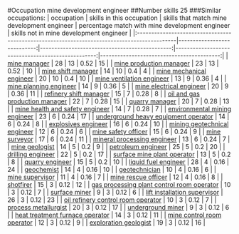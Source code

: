 #Occupation mine development engineer
##Number skills 25
###Similar occupations:
| occupation                                                                                  |   skills in this occupation |   skills that match mine development engineer |   percentage match with mine development engineer |   skills not in mine development engineer |
|:--------------------------------------------------------------------------------------------|----------------------------:|----------------------------------------------:|--------------------------------------------------:|------------------------------------------:|
| [mine manager](mine_manager.md)                                                             |                          28 |                                            13 |                                              0.52 |                                        15 |
| [mine production manager](mine_production_manager.md)                                       |                          23 |                                            13 |                                              0.52 |                                        10 |
| [mine shift manager](mine_shift_manager.md)                                                 |                          14 |                                            10 |                                              0.4  |                                         4 |
| [mine mechanical engineer](mine_mechanical_engineer.md)                                     |                          20 |                                            10 |                                              0.4  |                                        10 |
| [mine ventilation engineer](mine_ventilation_engineer.md)                                   |                          13 |                                             9 |                                              0.36 |                                         4 |
| [mine planning engineer](mine_planning_engineer.md)                                         |                          14 |                                             9 |                                              0.36 |                                         5 |
| [mine electrical engineer](mine_electrical_engineer.md)                                     |                          20 |                                             9 |                                              0.36 |                                        11 |
| [refinery shift manager](refinery_shift_manager.md)                                         |                          15 |                                             7 |                                              0.28 |                                         8 |
| [oil and gas production manager](oil_and_gas_production_manager.md)                         |                          22 |                                             7 |                                              0.28 |                                        15 |
| [quarry manager](quarry_manager.md)                                                         |                          20 |                                             7 |                                              0.28 |                                        13 |
| [mine health and safety engineer](mine_health_and_safety_engineer.md)                       |                          14 |                                             7 |                                              0.28 |                                         7 |
| [environmental mining engineer](environmental_mining_engineer.md)                           |                          23 |                                             6 |                                              0.24 |                                        17 |
| [underground heavy equipment operator](underground_heavy_equipment_operator.md)             |                          14 |                                             6 |                                              0.24 |                                         8 |
| [explosives engineer](explosives_engineer.md)                                               |                          16 |                                             6 |                                              0.24 |                                        10 |
| [mining geotechnical engineer](mining_geotechnical_engineer.md)                             |                          12 |                                             6 |                                              0.24 |                                         6 |
| [mine safety officer](mine_safety_officer.md)                                               |                          15 |                                             6 |                                              0.24 |                                         9 |
| [mine surveyor](mine_surveyor.md)                                                           |                          17 |                                             6 |                                              0.24 |                                        11 |
| [mineral processing engineer](mineral_processing_engineer.md)                               |                          13 |                                             6 |                                              0.24 |                                         7 |
| [mine geologist](mine_geologist.md)                                                         |                          14 |                                             5 |                                              0.2  |                                         9 |
| [petroleum engineer](petroleum_engineer.md)                                                 |                          25 |                                             5 |                                              0.2  |                                        20 |
| [drilling engineer](drilling_engineer.md)                                                   |                          22 |                                             5 |                                              0.2  |                                        17 |
| [surface mine plant operator](surface_mine_plant_operator.md)                               |                          13 |                                             5 |                                              0.2  |                                         8 |
| [quarry engineer](quarry_engineer.md)                                                       |                          15 |                                             5 |                                              0.2  |                                        10 |
| [liquid fuel engineer](liquid_fuel_engineer.md)                                             |                          28 |                                             4 |                                              0.16 |                                        24 |
| [geochemist](geochemist.md)                                                                 |                          14 |                                             4 |                                              0.16 |                                        10 |
| [geotechnician](geotechnician.md)                                                           |                          10 |                                             4 |                                              0.16 |                                         6 |
| [mine supervisor](mine_supervisor.md)                                                       |                          11 |                                             4 |                                              0.16 |                                         7 |
| [mine rescue officer](mine_rescue_officer.md)                                               |                          12 |                                             4 |                                              0.16 |                                         8 |
| [shotfirer](shotfirer.md)                                                                   |                          15 |                                             3 |                                              0.12 |                                        12 |
| [gas processing plant control room operator](gas_processing_plant_control_room_operator.md) |                          10 |                                             3 |                                              0.12 |                                         7 |
| [surface miner](surface_miner.md)                                                           |                           9 |                                             3 |                                              0.12 |                                         6 |
| [lift installation supervisor](lift_installation_supervisor.md)                             |                          26 |                                             3 |                                              0.12 |                                        23 |
| [oil refinery control room operator](oil_refinery_control_room_operator.md)                 |                          10 |                                             3 |                                              0.12 |                                         7 |
| [process metallurgist](process_metallurgist.md)                                             |                          20 |                                             3 |                                              0.12 |                                        17 |
| [underground miner](underground_miner.md)                                                   |                           9 |                                             3 |                                              0.12 |                                         6 |
| [heat treatment furnace operator](heat_treatment_furnace_operator.md)                       |                          14 |                                             3 |                                              0.12 |                                        11 |
| [mine control room operator](mine_control_room_operator.md)                                 |                          12 |                                             3 |                                              0.12 |                                         9 |
| [exploration geologist](exploration_geologist.md)                                           |                          19 |                                             3 |                                              0.12 |                                        16 |
